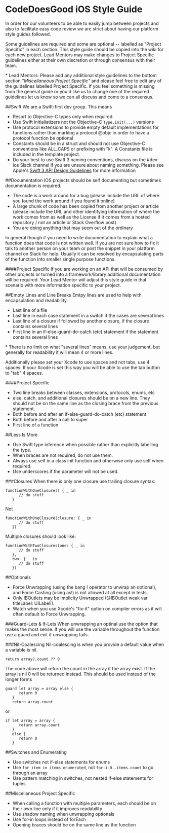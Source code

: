 # CodeDoesGood iOS Style Guide

In order for our volunteers to be able to easily jump between projects and also to facilitate easy code review we are strict about having our platform style guides followed.

Some guidelines are required and some are optional -- labelled as "Project Specific" in each section. This style guide should be copied into the wiki for each new project. Lead Mentors may make changes to Project Specific guidelines either at their own discretion or through consensus with their team.

\* Lead Mentors: Please add any additional style guidelines to the bottom section _"Miscellaneous Project Specific"_ and please feel free to edit any of the guidelines labelled Project Specific. If you feel something is missing from the general guide or you'd like us to change one of the required guidelines let us know so we can all discuss and come to a consensus.

##Swift
We are a Swift-first dev group. This means  
- Resort to Objective-C types only when required. 
- Use Swift initialiatizers not the Objective-C `Type.init(...)` versions
- Use protocol extensions to provide empty default implementations for functions rather than marking a protocol @objc in order to have a protocol function be optional
- Constants should be in a struct and should not use Objective-C conventions like ALL_CAPS or prefixing with "k". A Constants file is included in the template project.
- Do your best to use Swift 3 naming conventions, discuss on the #dev-ios Slack channel if you are unsure about naming something. Please see Apple's [Swift 3 API Design Guidelines](https://swift.org/documentation/api-design-guidelines) for more information

##Documentation
IOS projects should be self documenting but sometimes documentation is required.

- The code is a work around for a bug (please include the URL of where you found the work around if you found it online)
- A large chunk of code has been copied from another project or article (please include the URL and other identifying information of where the work comes from as well as the License if it comes from a hosted repository / not an article or Stack Overflow post)
- You are doing anything that may seem out of the ordinary

In general though if you need to write documentation to explain what a function does that code is not written well. If you are not sure how to fix it talk to another person on your team or post the snippet in your platform channel on Slack for help. Usually it can be resolved by encapsulating parts of the function into smaller single purpose functions.

####Project Specific
If you are working on an API that will be consumed by other projects or turned into a framework/library additional documentation will be required. Your Lead Mentor will adjust this style guide in that scenario with more information specific to your project.

##Empty Lines and Line Breaks
Emtpy lines are used to help with encapsulation and readability.

- Last line of a file
- Last line in each case statement in a switch if the cases are several lines
- Last line of a closure if followed by another closure, if the closure contains several lines
- First line in an if-else-guard-do-catch (etc) statement if the statement contains several lines

\* There is no limit on what "several lines" means, use your judgement, but generally for readability it will mean 4 or more lines.

Additionally please set your Xcode to use spaces and not tabs, use 4 spaces. If your Xcode is set this way you will be able to use the tab button to "tab" 4 spaces.

####Project Specific
- Two line breaks between classes, extensions, protocols, enums, etc
- else, catch, and additional closures should be on a new line. They should not be on the same line as the closing brace from the previous statement.
- Both before and after an if-else-guard-do-catch (etc) statement
- Both before and after a call to super
- First line of a function

##Less Is More
- Use Swift type inference when possible rather than explicitly labelling the type.
- When braces are not required, do not use them. 
- Always use self in a class init function and otherwise only use self when required.
- Use underscores if the parameter will not be used.

###Closures
When there is only one closure use trailing closure syntax:

```
functionWithOneClosure() { _ in 
      // do stuff
   }
```

Not

```
functionWithOneClosure(closure: { _ in 
      // do stuff
   })
```
   
Multiple closures should look like:

```
functionWithTwoClosures(one: { _ in
      // do stuff
   },
   two: { _ in
      // do stuff
   })
```

##Optionals
- Force Unwrapping (using the bang ! operator to unwrap an optional), and Force Casting (using as!) is not allowed at all except in tests. 
- Only IBOutlets may be Implicity Unwrapped (@IBOutlet weak var titleLabel: UILabel!). 
- Watch when you use Xcode's "fix-it" option on compiler errors as it will often default to Force Unwrapping.

###Guard-Lets & If-Lets
When unwrapping an optinal use the option that makes the most sense. If you will use the variable throughout the function use a guard and exit if unwrapping fails.

###Nil-Coalescing
Nil-coalescing is when you provide a default value when a variable is nil.   

```
return array?.count ?? 0
```
   
The code above will return the count in the array if the array exist. If the array is nil 0 will be returned instead. This should be used instead of the longer forms

```
guard let array = array else {
      return 0
   }
   return array.count
```
   
or

```
if let array = array {
      return array.count
   }
   else {
      return 0
   }
```
   
##Switches and Enumerating
- Use switches not if-else statements for enums
- Use `for item in items.enumerated`, not `for-i-0..items.count` to go through an array
- Use pattern matching in switches, not nested if-else statements for tuples
   
##Miscellaneous Project Specific
- When calling a function with multiple parameters, each should be on their own line only if it improves readability
- Use shadow naming when unwrapping optionals
- Use for-in loops instead of forEach
- Opening braces should be on the same line as the function

